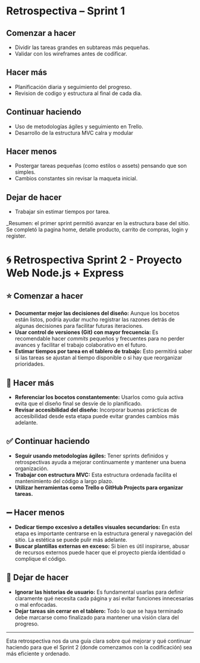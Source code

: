 # Retrospectiva – Sprint 1

## Comenzar a hacer
- Dividir las tareas grandes en subtareas más pequeñas.
- Validar con los wireframes antes de codificar.

## Hacer más
- Planificación diaria y seguimiento del progreso.
- Revision de codigo y estructura al final de cada dia.

## Continuar haciendo
- Uso de metodologías ágiles y seguimiento en Trello.
- Desarrollo de la estructura MVC calra y modular

## Hacer menos
- Postergar tareas pequeñas (como estilos o assets) pensando que son simples.
- Cambios constantes sin revisar la maqueta inicial.

## Dejar de hacer
- Trabajar sin estimar tiempos por tarea.

_Resumen: el primer sprint permitió avanzar en la estructura base del sitio. Se completó la pagina home, detalle producto, carrito de compras, login y register.

# 🌀 Retrospectiva Sprint 2 - Proyecto Web Node.js + Express

## ⭐ Comenzar a hacer
- **Documentar mejor las decisiones del diseño:** Aunque los bocetos están listos, podría ayudar mucho registrar las razones detrás de algunas decisiones para facilitar futuras iteraciones.
- **Usar control de versiones (Git) con mayor frecuencia:** Es recomendable hacer *commits* pequeños y frecuentes para no perder avances y facilitar el trabajo colaborativo en el futuro.
- **Estimar tiempos por tarea en el tablero de trabajo:** Esto permitirá saber si las tareas se ajustan al tiempo disponible o si hay que reorganizar prioridades.

## 🔁 Hacer más
- **Referenciar los bocetos constantemente:** Usarlos como guía activa evita que el diseño final se desvíe de lo planificado.
- **Revisar accesibilidad del diseño:** Incorporar buenas prácticas de accesibilidad desde esta etapa puede evitar grandes cambios más adelante.

## ✅ Continuar haciendo
- **Seguir usando metodologías ágiles:** Tener sprints definidos y retrospectivas ayuda a mejorar continuamente y mantener una buena organización.
- **Trabajar con estructura MVC:** Esta estructura ordenada facilita el mantenimiento del código a largo plazo.
- **Utilizar herramientas como Trello o GitHub Projects para organizar tareas.**

## ➖ Hacer menos
- **Dedicar tiempo excesivo a detalles visuales secundarios:** En esta etapa es importante centrarse en la estructura general y navegación del sitio. La estética se puede pulir más adelante.
- **Buscar plantillas externas en exceso:** Si bien es útil inspirarse, abusar de recursos externos puede hacer que el proyecto pierda identidad o complique el código.

## 🛑 Dejar de hacer
- **Ignorar las historias de usuario:** Es fundamental usarlas para definir claramente qué necesita cada página y así evitar funciones innecesarias o mal enfocadas.
- **Dejar tareas sin cerrar en el tablero:** Todo lo que se haya terminado debe marcarse como finalizado para mantener una visión clara del progreso.

---

Esta retrospectiva nos da una guía clara sobre qué mejorar y qué continuar haciendo para que el Sprint 2 (donde comenzamos con la codificación) sea más eficiente y ordenado.

